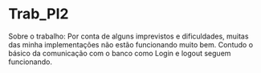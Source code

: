 # Trab_PI2
Sobre o trabalho:
Por conta de alguns imprevistos e dificuldades, muitas das minha implementações não estão funcionando muito bem. Contudo o básico da comunicação com o banco como Login
e logout seguem funcionando.
